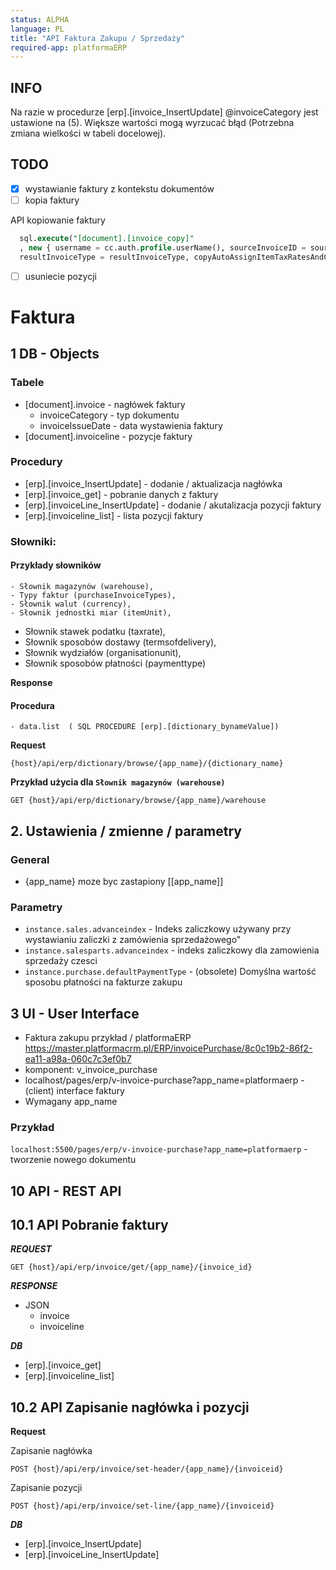 ```yaml
---
status: ALPHA
language: PL
title: "API Faktura Zakupu / Sprzedaży"
required-app: platformaERP
---
```

## INFO

Na razie w procedurze [erp].[invoice_InsertUpdate] @invoiceCategory jest ustawione na (5). Większe wartości mogą wyrzucać błąd (Potrzebna zmiana wielkości w tabeli docelowej).

## TODO

- [x] wystawianie faktury z kontekstu dokumentów
- [ ] kopia faktury

API kopiowanie faktury

```sql
  sql.execute("[document].[invoice_copy]"
  , new { username = cc.auth.profile.userName(), sourceInvoiceID = sourceInvoiceID, invoiceID = invoiceID, invoiceIssueDate = invoiceIssueDate, 
  resultInvoiceType = resultInvoiceType, copyAutoAssignItemTaxRatesAndCalculateTax = copyAutoAssignItemTaxRatesAndCalculateTax });
```

- [ ] usuniecie pozycji

# Faktura 

## 1 DB - Objects

### Tabele
- [document].invoice - nagłówek faktury
  - invoiceCategory - typ dokumentu
  - invoiceIssueDate - data wystawienia faktury
- [document].invoiceline - pozycje faktury

### Procedury
- [erp].[invoice_InsertUpdate] - dodanie / aktualizacja nagłówka
- [erp].[invoice_get] - pobranie danych z faktury
- [erp].[invoiceLine_InsertUpdate] - dodanie / akutalizacja pozycji faktury
- [erp].[invoiceline_list] - lista pozycji faktury

### Słowniki:
#### Przykłady słowników
	- Słownik magazynów (warehouse),
	- Typy faktur (purchaseInvoiceTypes),
	- Słownik walut (currency),
	- Słownik jednostki miar (itemUnit),
  - Słownik stawek podatku (taxrate),
  - Słownik sposobów dostawy (termsofdelivery),
  - Słownik wydziałów (organisationunit),
  - Słownik sposobów płatności (paymenttype)
	
**Response**
#### Procedura
	- data.list  ( SQL PROCEDURE [erp].[dictionary_bynameValue])

**Request**

```http
{host}/api/erp/dictionary/browse/{app_name}/{dictionary_name}
```

**Przykład użycia dla `Słownik magazynów (warehouse)`**

```http
GET {host}/api/erp/dictionary/browse/{app_name}/warehouse
```

## 2. Ustawienia / zmienne / parametry

### General

- {app_name} moze byc zastapiony [[app_name]]

### Parametry
- `instance.sales.advanceindex` - Indeks zaliczkowy używany przy wystawianiu zaliczki z zamówienia sprzedażowego"
- `instance.salesparts.advanceindex` - indeks zaliczkowy dla zamowienia sprzedaży czesci
- `instance.purchase.defaultPaymentType`  - (obsolete) Domyślna wartość sposobu płatności na fakturze zakupu

## 3 UI - User Interface

- Faktura zakupu przykład / platformaERP https://master.platformacrm.pl/ERP/invoicePurchase/8c0c19b2-86f2-ea11-a98a-060c7c3ef0b7
- komponent: v_invoice_purchase
- localhost/pages/erp/v-invoice-purchase?app_name=platformaerp - (client) interface faktury
- Wymagany app_name

### Przykład

```localhost:5500/pages/erp/v-invoice-purchase?app_name=platformaerp``` - tworzenie nowego dokumentu

## 10 API - REST API

## 10.1 API Pobranie faktury

***REQUEST***

```http
GET {host}/api/erp/invoice/get/{app_name}/{invoice_id}
```

***RESPONSE***

- JSON
  - invoice
  - invoiceline

***DB***

- [erp].[invoice_get]
- [erp].[invoiceline_list]

## 10.2 API Zapisanie nagłówka i pozycji

**Request**

Zapisanie nagłówka

```http
POST {host}/api/erp/invoice/set-header/{app_name}/{invoiceid}
```

Zapisanie pozycji

```http
POST {host}/api/erp/invoice/set-line/{app_name}/{invoiceid}
```

***DB***

- [erp].[invoice_InsertUpdate]
- [erp].[invoiceLine_InsertUpdate]



